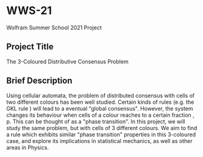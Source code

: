 # WWS-21
Wolfram Summer School 2021 Project
 ## Project Title
 The 3-Coloured Distributive Consensus Problem
 ## Brief Description
 Using cellular automata, the problem of distributed consensus with cells of two different colours has been well studied. Certain kinds of rules (e.g. the GKL rule ) will lead to a eventual "global consensus". However, the system changes its behaviour when cells of a colour reaches to a certain fraction , p. This can be thought of as a "phase transition". In this project, we will study the same problem, but with cells of 3 different colours. We aim to find a rule which exhibits similar "phase transition" properties in this 3-coloured case, and explore its implications in statistical mechanics, as well as other areas in Physics.
